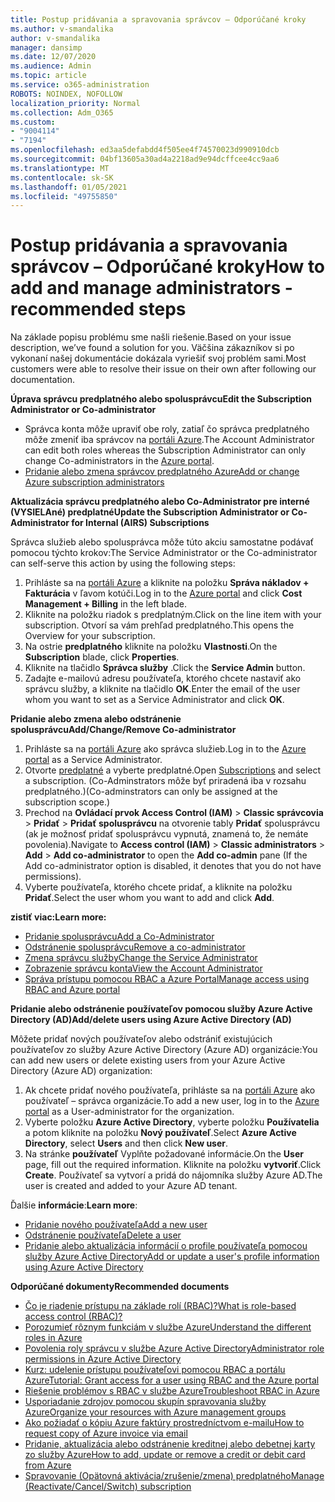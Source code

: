 ```yaml
---
title: Postup pridávania a spravovania správcov – Odporúčané kroky
ms.author: v-smandalika
author: v-smandalika
manager: dansimp
ms.date: 12/07/2020
ms.audience: Admin
ms.topic: article
ms.service: o365-administration
ROBOTS: NOINDEX, NOFOLLOW
localization_priority: Normal
ms.collection: Adm_O365
ms.custom:
- "9004114"
- "7194"
ms.openlocfilehash: ed3aa5defabdd4f505ee4f74570023d990910dcb
ms.sourcegitcommit: 04bf13605a30ad4a2218ad9e94dcffcee4cc9aa6
ms.translationtype: MT
ms.contentlocale: sk-SK
ms.lasthandoff: 01/05/2021
ms.locfileid: "49755850"
---
```

# <a name="how-to-add-and-manage-administrators---recommended-steps"></a><span data-ttu-id="41f5e-102">Postup pridávania a spravovania správcov – Odporúčané kroky</span><span class="sxs-lookup"><span data-stu-id="41f5e-102">How to add and manage administrators - recommended steps</span></span>

<span data-ttu-id="41f5e-103">Na základe popisu problému sme našli riešenie.</span><span class="sxs-lookup"><span data-stu-id="41f5e-103">Based on your issue description, we’ve found a solution for you.</span></span> <span data-ttu-id="41f5e-104">Väčšina zákazníkov si po vykonaní našej dokumentácie dokázala vyriešiť svoj problém sami.</span><span class="sxs-lookup"><span data-stu-id="41f5e-104">Most customers were able to resolve their issue on their own after following our documentation.</span></span>

<span data-ttu-id="41f5e-105">**Úprava správcu predplatného alebo spolusprávcu**</span><span class="sxs-lookup"><span data-stu-id="41f5e-105">**Edit the Subscription Administrator or Co-administrator**</span></span>

- <span data-ttu-id="41f5e-106">Správca konta môže upraviť obe roly, zatiaľ čo správca predplatného môže zmeniť iba správcov na [portáli Azure](https://ms.portal.azure.com/#home).</span><span class="sxs-lookup"><span data-stu-id="41f5e-106">The Account Administrator can edit both roles whereas the Subscription Administrator can only change Co-administrators in the [Azure portal](https://ms.portal.azure.com/#home).</span></span>
- [<span data-ttu-id="41f5e-107">Pridanie alebo zmena správcov predplatného Azure</span><span class="sxs-lookup"><span data-stu-id="41f5e-107">Add or change Azure subscription administrators</span></span>](https://docs.microsoft.com/azure/cost-management-billing/manage/add-change-subscription-administrator)

<span data-ttu-id="41f5e-108">**Aktualizácia správcu predplatného alebo Co-Administrator pre interné (VYSIELAné) predplatné**</span><span class="sxs-lookup"><span data-stu-id="41f5e-108">**Update the Subscription Administrator or Co-Administrator for Internal (AIRS) Subscriptions**</span></span>

<span data-ttu-id="41f5e-109">Správca služieb alebo spolusprávca môže túto akciu samostatne podávať pomocou týchto krokov:</span><span class="sxs-lookup"><span data-stu-id="41f5e-109">The Service Administrator or the Co-administrator can self-serve this action by using the following steps:</span></span>

1. <span data-ttu-id="41f5e-110">Prihláste sa na [portáli Azure](https://ms.portal.azure.com/#home) a kliknite na položku **Správa nákladov + Fakturácia** v ľavom kotúči.</span><span class="sxs-lookup"><span data-stu-id="41f5e-110">Log in to the [Azure portal](https://ms.portal.azure.com/#home) and click **Cost Management + Billing** in the left blade.</span></span>
2. <span data-ttu-id="41f5e-111">Kliknite na položku riadok s predplatným.</span><span class="sxs-lookup"><span data-stu-id="41f5e-111">Click on the line item with your subscription.</span></span> <span data-ttu-id="41f5e-112">Otvorí sa vám prehľad predplatného.</span><span class="sxs-lookup"><span data-stu-id="41f5e-112">This opens the Overview for your subscription.</span></span>
3. <span data-ttu-id="41f5e-113">Na ostrie **predplatného** kliknite na položku **Vlastnosti**.</span><span class="sxs-lookup"><span data-stu-id="41f5e-113">On the **Subscription** blade, click **Properties**.</span></span> 
4. <span data-ttu-id="41f5e-114">Kliknite na tlačidlo **Správca služby** .</span><span class="sxs-lookup"><span data-stu-id="41f5e-114">Click the **Service Admin** button.</span></span>
5. <span data-ttu-id="41f5e-115">Zadajte e-mailovú adresu používateľa, ktorého chcete nastaviť ako správcu služby, a kliknite na tlačidlo **OK**.</span><span class="sxs-lookup"><span data-stu-id="41f5e-115">Enter the email of the user whom you want to set as a Service Administrator and click **OK**.</span></span>

<span data-ttu-id="41f5e-116">**Pridanie alebo zmena alebo odstránenie spolusprávcu**</span><span class="sxs-lookup"><span data-stu-id="41f5e-116">**Add/Change/Remove Co-administrator**</span></span>

1. <span data-ttu-id="41f5e-117">Prihláste sa na [portáli Azure](https://ms.portal.azure.com/#home) ako správca služieb.</span><span class="sxs-lookup"><span data-stu-id="41f5e-117">Log in to the [Azure portal](https://ms.portal.azure.com/#home) as a Service Administrator.</span></span>
2. <span data-ttu-id="41f5e-118">Otvorte [predplatné](https://ms.portal.azure.com/#blade/Microsoft_Azure_Billing/SubscriptionsBlade) a vyberte predplatné.</span><span class="sxs-lookup"><span data-stu-id="41f5e-118">Open [Subscriptions](https://ms.portal.azure.com/#blade/Microsoft_Azure_Billing/SubscriptionsBlade) and select a subscription.</span></span> <span data-ttu-id="41f5e-119">(Co-Adminstrators môže byť priradená iba v rozsahu predplatného.)</span><span class="sxs-lookup"><span data-stu-id="41f5e-119">(Co-adminstrators can only be assigned at the subscription scope.)</span></span>
3. <span data-ttu-id="41f5e-120">Prechod na **Ovládací prvok Access Control (IAM)**  >  **Classic správcovia**  >  **Pridať**  >  **Pridať spolusprávcu** na otvorenie tably **Pridať** spolusprávcu (ak je možnosť pridať spolusprávcu vypnutá, znamená to, že nemáte povolenia).</span><span class="sxs-lookup"><span data-stu-id="41f5e-120">Navigate to **Access control (IAM)** > **Classic administrators** > **Add** > **Add co-administrator** to open the **Add co-admin** pane (If the Add co-administrator option is disabled, it denotes that you do not have permissions).</span></span>
4. <span data-ttu-id="41f5e-121">Vyberte používateľa, ktorého chcete pridať, a kliknite na položku **Pridať**.</span><span class="sxs-lookup"><span data-stu-id="41f5e-121">Select the user whom you want to add and click **Add**.</span></span>

<span data-ttu-id="41f5e-122">**zistiť viac:**</span><span class="sxs-lookup"><span data-stu-id="41f5e-122">**Learn more:**</span></span>
- [<span data-ttu-id="41f5e-123">Pridanie spolusprávcu</span><span class="sxs-lookup"><span data-stu-id="41f5e-123">Add a Co-Administrator</span></span>](https://docs.microsoft.com/azure/role-based-access-control/classic-administrators)
- [<span data-ttu-id="41f5e-124">Odstránenie spolusprávcu</span><span class="sxs-lookup"><span data-stu-id="41f5e-124">Remove a co-administrator</span></span>](https://docs.microsoft.com/azure/role-based-access-control/classic-administrators)
- [<span data-ttu-id="41f5e-125">Zmena správcu služby</span><span class="sxs-lookup"><span data-stu-id="41f5e-125">Change the Service Administrator</span></span>](https://docs.microsoft.com/azure/role-based-access-control/classic-administrators)
- [<span data-ttu-id="41f5e-126">Zobrazenie správcu konta</span><span class="sxs-lookup"><span data-stu-id="41f5e-126">View the Account Administrator</span></span>](https://docs.microsoft.com/azure/role-based-access-control/classic-administrators)
- [<span data-ttu-id="41f5e-127">Správa prístupu pomocou RBAC a Azure Portal</span><span class="sxs-lookup"><span data-stu-id="41f5e-127">Manage access using RBAC and Azure portal</span></span>](https://docs.microsoft.com/azure/role-based-access-control/role-assignments-portal)

<span data-ttu-id="41f5e-128">**Pridanie alebo odstránenie používateľov pomocou služby Azure Active Directory (AD)**</span><span class="sxs-lookup"><span data-stu-id="41f5e-128">**Add/delete users using Azure Active Directory (AD)**</span></span>

<span data-ttu-id="41f5e-129">Môžete pridať nových používateľov alebo odstrániť existujúcich používateľov zo služby Azure Active Directory (Azure AD) organizácie:</span><span class="sxs-lookup"><span data-stu-id="41f5e-129">You can add new users or delete existing users from your Azure Active Directory (Azure AD) organization:</span></span>

1. <span data-ttu-id="41f5e-130">Ak chcete pridať nového používateľa, prihláste sa na [portáli Azure](https://ms.portal.azure.com/#home) ako používateľ – správca organizácie.</span><span class="sxs-lookup"><span data-stu-id="41f5e-130">To add a new user, log in to the [Azure portal](https://ms.portal.azure.com/#home) as a User-administrator for the organization.</span></span>
2. <span data-ttu-id="41f5e-131">Vyberte položku **Azure Active Directory**, vyberte položku **Používatelia** a potom kliknite na položku **Nový používateľ**.</span><span class="sxs-lookup"><span data-stu-id="41f5e-131">Select **Azure Active Directory**, select **Users** and then click **New user**.</span></span>
3. <span data-ttu-id="41f5e-132">Na stránke **používateľ** Vyplňte požadované informácie.</span><span class="sxs-lookup"><span data-stu-id="41f5e-132">On the **User** page, fill out the required information.</span></span> <span data-ttu-id="41f5e-133">Kliknite na položku **vytvoriť**.</span><span class="sxs-lookup"><span data-stu-id="41f5e-133">Click **Create**.</span></span> <span data-ttu-id="41f5e-134">Používateľ sa vytvorí a pridá do nájomníka služby Azure AD.</span><span class="sxs-lookup"><span data-stu-id="41f5e-134">The user is created and added to your Azure AD tenant.</span></span>

<span data-ttu-id="41f5e-135">Ďalšie **informácie**:</span><span class="sxs-lookup"><span data-stu-id="41f5e-135">**Learn more**:</span></span>

- [<span data-ttu-id="41f5e-136">Pridanie nového používateľa</span><span class="sxs-lookup"><span data-stu-id="41f5e-136">Add a new user</span></span>](https://docs.microsoft.com/azure/active-directory/fundamentals/add-users-azure-active-directory)
- [<span data-ttu-id="41f5e-137">Odstránenie používateľa</span><span class="sxs-lookup"><span data-stu-id="41f5e-137">Delete a user</span></span>](https://docs.microsoft.com/azure/active-directory/fundamentals/add-users-azure-active-directory)
- [<span data-ttu-id="41f5e-138">Pridanie alebo aktualizácia informácií o profile používateľa pomocou služby Azure Active Directory</span><span class="sxs-lookup"><span data-stu-id="41f5e-138">Add or update a user's profile information using Azure Active Directory</span></span>](https://docs.microsoft.com/azure/active-directory/fundamentals/active-directory-users-profile-azure-portal)

<span data-ttu-id="41f5e-139">**Odporúčané dokumenty**</span><span class="sxs-lookup"><span data-stu-id="41f5e-139">**Recommended documents**</span></span>

- [<span data-ttu-id="41f5e-140">Čo je riadenie prístupu na základe rolí (RBAC)?</span><span class="sxs-lookup"><span data-stu-id="41f5e-140">What is role-based access control (RBAC)?</span></span>](https://docs.microsoft.com/azure/role-based-access-control/overview)
- [<span data-ttu-id="41f5e-141">Porozumieť rôznym funkciám v službe Azure</span><span class="sxs-lookup"><span data-stu-id="41f5e-141">Understand the different roles in Azure</span></span>](https://docs.microsoft.com/azure/role-based-access-control/rbac-and-directory-admin-roles)
- [<span data-ttu-id="41f5e-142">Povolenia roly správcu v službe Azure Active Directory</span><span class="sxs-lookup"><span data-stu-id="41f5e-142">Administrator role permissions in Azure Active Directory</span></span>](https://docs.microsoft.com/azure/active-directory/roles/permissions-reference)
- [<span data-ttu-id="41f5e-143">Kurz: udelenie prístupu používateľovi pomocou RBAC a portálu Azure</span><span class="sxs-lookup"><span data-stu-id="41f5e-143">Tutorial: Grant access for a user using RBAC and the Azure portal</span></span>](https://docs.microsoft.com/azure/role-based-access-control/quickstart-assign-role-user-portal)
- [<span data-ttu-id="41f5e-144">Riešenie problémov s RBAC v službe Azure</span><span class="sxs-lookup"><span data-stu-id="41f5e-144">Troubleshoot RBAC in Azure</span></span>](https://docs.microsoft.com/azure/role-based-access-control/troubleshooting)
- [<span data-ttu-id="41f5e-145">Usporiadanie zdrojov pomocou skupín spravovania služby Azure</span><span class="sxs-lookup"><span data-stu-id="41f5e-145">Organize your resources with Azure management groups</span></span>](https://docs.microsoft.com/azure/governance/management-groups/overview)
- [<span data-ttu-id="41f5e-146">Ako požiadať o kópiu Azure faktúry prostredníctvom e-mailu</span><span class="sxs-lookup"><span data-stu-id="41f5e-146">How to request copy of Azure invoice via email</span></span>](https://azure.microsoft.com/en-us/blog/azure-email-invoices/)
- [<span data-ttu-id="41f5e-147">Pridanie, aktualizácia alebo odstránenie kreditnej alebo debetnej karty zo služby Azure</span><span class="sxs-lookup"><span data-stu-id="41f5e-147">How to add, update or remove a credit or debit card from Azure</span></span>](https://docs.microsoft.com/azure/cost-management-billing/manage/change-credit-card)
- [<span data-ttu-id="41f5e-148">Spravovanie (Opätovná aktivácia/zrušenie/zmena) predplatného</span><span class="sxs-lookup"><span data-stu-id="41f5e-148">Manage (Reactivate/Cancel/Switch) subscription</span></span>](https://docs.microsoft.com/azure/cost-management-billing/manage/subscription-disabled)



